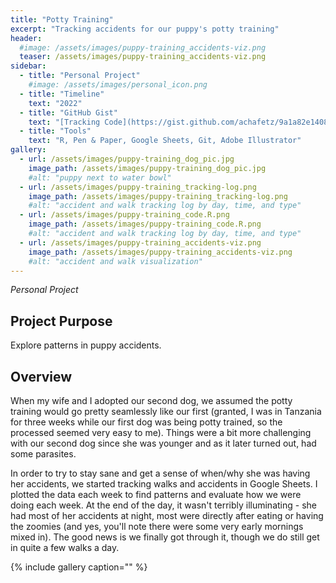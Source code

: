 ```yaml
---
title: "Potty Training"
excerpt: "Tracking accidents for our puppy's potty training"
header:
  #image: /assets/images/puppy-training_accidents-viz.png
  teaser: /assets/images/puppy-training_accidents-viz.png
sidebar:
  - title: "Personal Project"
    #image: /assets/images/personal_icon.png
  - title: "Timeline"
    text: "2022"
  - title: "GitHub Gist"
    text: "[Tracking Code](https://gist.github.com/achafetz/9a1a82e140892596107c6623cefa2342)"
  - title: "Tools"
    text: "R, Pen & Paper, Google Sheets, Git, Adobe Illustrator"
gallery:
  - url: /assets/images/puppy-training_dog_pic.jpg
    image_path: /assets/images/puppy-training_dog_pic.jpg
    #alt: "puppy next to water bowl"
  - url: /assets/images/puppy-training_tracking-log.png
    image_path: /assets/images/puppy-training_tracking-log.png
    #alt: "accident and walk tracking log by day, time, and type"
  - url: /assets/images/puppy-training_code.R.png
    image_path: /assets/images/puppy-training_code.R.png
    #alt: "accident and walk tracking log by day, time, and type"
  - url: /assets/images/puppy-training_accidents-viz.png
    image_path: /assets/images/puppy-training_accidents-viz.png
    #alt: "accident and walk visualization"
---
```


*Personal Project*

## Project Purpose
Explore patterns in puppy accidents.

## Overview
When my wife and I adopted our second dog, we assumed the potty training would go pretty seamlessly like our first (granted, I was in Tanzania for three weeks while our first dog was being potty trained, so the processed seemed very easy to me). Things were a bit more challenging with our second dog since she was younger and as it later turned out, had some parasites. 

In order to try to stay sane and get a sense of when/why she was having her accidents, we started tracking walks and accidents in Google Sheets. I plotted the data each week to find patterns and evaluate how we were doing each week. At the end of the day, it wasn't terribly illuminating - she had most of her accidents at night, most were directly after eating or having the zoomies (and yes, you'll note there were some very early mornings mixed in). The good news is we finally got through it, though we do still get in quite a few walks a day.


{% include gallery caption="" %}